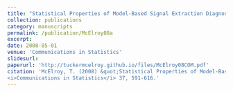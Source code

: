 ```yaml
---
title: "Statistical Properties of Model-Based Signal Extraction Diagnostic Tests"
collection: publications
category: manuscripts
permalink: /publication/McElroy08a
excerpt: 
date: 2008-05-01
venue: 'Communications in Statistics'
slidesurl: 
paperurl: 'http://tuckermcelroy.github.io/files/McElroy08COM.pdf'
citation: 'McElroy, T. (2008) &quot;Statistical Properties of Model-Based Signal Extraction Diagnostic Tests.&quot; 
<i>Communications in Statistics</i> 37, 591-616.'
---
```

